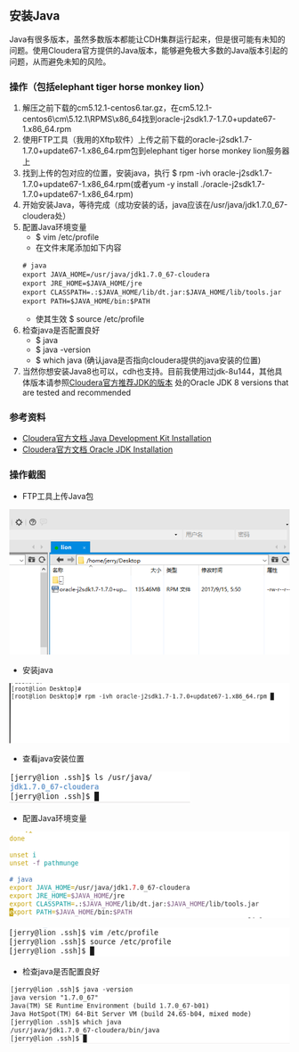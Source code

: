 ## 安装Java
Java有很多版本，虽然多数版本都能让CDH集群运行起来，但是很可能有未知的问题。使用Cloudera官方提供的Java版本，能够避免极大多数的Java版本引起的问题，从而避免未知的风险。

### 操作（包括elephant tiger horse monkey lion）
1. 解压之前下载的cm5.12.1-centos6.tar.gz，在cm5.12.1-centos6\cm\5.12.1\RPMS\x86_64找到oracle-j2sdk1.7-1.7.0+update67-1.x86_64.rpm
2. 使用FTP工具（我用的Xftp软件）上传之前下载的oracle-j2sdk1.7-1.7.0+update67-1.x86_64.rpm包到elephant tiger horse monkey lion服务器上
3. 找到上传的包对应的位置，安装java，执行 $ rpm -ivh oracle-j2sdk1.7-1.7.0+update67-1.x86_64.rpm(或者yum -y install ./oracle-j2sdk1.7-1.7.0+update67-1.x86_64.rpm)
4. 开始安装Java，等待完成（成功安装的话，java应该在/usr/java/jdk1.7.0_67-cloudera处）
5. 配置Java环境变量
	- $ vim /etc/profile
	- 在文件末尾添加如下内容
	```
	# java
	export JAVA_HOME=/usr/java/jdk1.7.0_67-cloudera
	export JRE_HOME=$JAVA_HOME/jre
	export CLASSPATH=.:$JAVA_HOME/lib/dt.jar:$JAVA_HOME/lib/tools.jar
	export PATH=$JAVA_HOME/bin:$PATH
	```
	- 使其生效 $ source /etc/profile
6. 检查java是否配置良好
	- $ java
	- $ java -version
	- $ which java (确认java是否指向cloudera提供的java安装的位置)
7. 当然你想安装Java8也可以，cdh也支持。目前我使用过jdk-8u144，其他具体版本请参照[Cloudera官方推荐JDK的版本](https://www.cloudera.com/documentation/enterprise/release-notes/topics/rn_consolidated_pcm.html#pcm_jdk) 处的Oracle JDK 8 versions that are tested and recommended

### 参考资料
- [Cloudera官方文档 Java Development Kit Installation](https://www.cloudera.com/documentation/enterprise/latest/topics/cdh_ig_jdk_installation.html)
- [Cloudera官方文档 Oracle JDK Installation](https://www.cloudera.com/documentation/cdh/5-1-x/CDH5-Installation-Guide/cdh5ig_oracle_jdk_installation.html)

### 操作截图
- FTP工具上传Java包

![FTP工具上传Java包截图](java_upload.png)

- 安装java

![安装java截图](install_java.png)

- 查看java安装位置

![java安装位置截图](java_location.png)


- 配置Java环境变量

![Java环境变量截图](java_home.png)

![Java环境变量截图](java_profile.png)

- 检查java是否配置良好

![检查Java](java_check.png)
